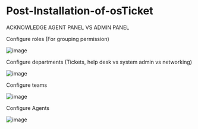 # Post-Installation-of-osTicket



ACKNOWLEDGE AGENT PANEL VS ADMIN PANEL

Configure roles (For grouping permission)

![image](https://github.com/user-attachments/assets/601cd64b-9ce7-4d89-9b2d-9ca79852b884)

Configure departments (Tickets, help desk vs system admin vs networking)

![image](https://github.com/user-attachments/assets/6d7458c1-9e27-4101-aaf6-7c76c8d78efa)

Configure teams

![image](https://github.com/user-attachments/assets/2682ac79-408f-4513-bc6c-fae6a1680907)

Configure Agents

![image](https://github.com/user-attachments/assets/1b9795da-374a-4eb0-8a5a-1ea8b91b1589)
